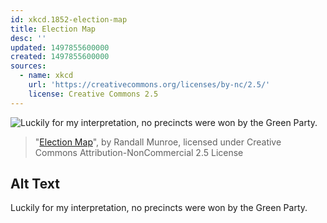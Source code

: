 ```yaml
---
id: xkcd.1852-election-map
title: Election Map
desc: ''
updated: 1497855600000
created: 1497855600000
sources:
  - name: xkcd
    url: 'https://creativecommons.org/licenses/by-nc/2.5/'
    license: Creative Commons 2.5
---
```

![Luckily for my interpretation, no precincts were won by the Green Party.](https://imgs.xkcd.com/comics/election_map.png)
> "[Election Map](https://xkcd.com/1852/)", by Randall Munroe, licensed under Creative Commons Attribution-NonCommercial 2.5 License

## Alt Text
Luckily for my interpretation, no precincts were won by the Green Party.
